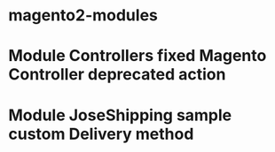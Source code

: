 # magento2-modules

# Module Controllers fixed Magento Controller deprecated action
# Module JoseShipping sample custom Delivery method
